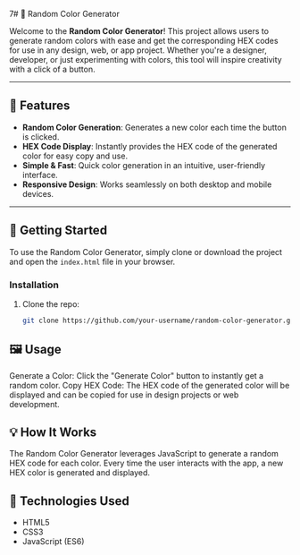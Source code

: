 7# 🎨 Random Color Generator

Welcome to the **Random Color Generator**! This project allows users to generate random colors with ease and get the corresponding HEX codes for use in any design, web, or app project. Whether you're a designer, developer, or just experimenting with colors, this tool will inspire creativity with a click of a button.

---

## 📝 Features
- **Random Color Generation**: Generates a new color each time the button is clicked.
- **HEX Code Display**: Instantly provides the HEX code of the generated color for easy copy and use.
- **Simple & Fast**: Quick color generation in an intuitive, user-friendly interface.
- **Responsive Design**: Works seamlessly on both desktop and mobile devices.

---

## 🚀 Getting Started

To use the Random Color Generator, simply clone or download the project and open the `index.html` file in your browser.

### Installation

1. Clone the repo:
   ```bash
   git clone https://github.com/your-username/random-color-generator.git

## 🖼️ Usage
Generate a Color: Click the "Generate Color" button to instantly get a random color.
Copy HEX Code: The HEX code of the generated color will be displayed and can be copied for use in design projects or web development.

## 💡 How It Works
The Random Color Generator leverages JavaScript to generate a random HEX code for each color. Every time the user interacts with the app, a new HEX color is generated and displayed.

## 🔧 Technologies Used
- HTML5
- CSS3
- JavaScript (ES6)
